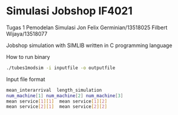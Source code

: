# Simulasi Jobshop IF4021

Tugas 1 Pemodelan Simulasi
Jon Felix Germinian/13518025
Filbert Wijaya/13518077

Jobshop simulation with SIMLIB written in C programming language

How to run binary
```bash
./tubes1modsim -i inputfile -o outputfile
```

Input file format
```bash
mean_interarrival  length_simulation
num_machine[1] num_machine[2] num_machine[3]
mean service[1][1]  mean service[1][2]
mean service[2][1]  mean service[2][2]
